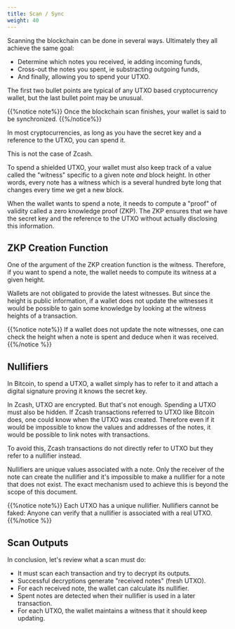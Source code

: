 ```yaml
---
title: Scan / Sync
weight: 40
---
```


Scanning the blockchain can be done in several ways. Ultimately 
they all achieve the same goal:
 
- Determine which notes you received, ie adding incoming funds, 
- Cross-out the notes you spent, ie substracting outgoing funds, 
- And finally, allowing you to spend your UTXO.

The first two bullet points are typical of any UTXO based cryptocurrency wallet,
but the last bullet point may be unusual.

{{%notice note%}}
Once the blockchain scan finishes, your wallet is said to be synchronized.
{{%/notice%}}

In most cryptocurrencies, as long as you have the secret key and 
a reference to the UTXO, you can spend it.

This is not the case of Zcash. 

To spend a shielded UTXO, your wallet must also keep track of a value
called the "witness" specific to a given note *and* block height.
In other words, every note has a witness which is a several hundred byte
long that changes every time we get a new block.

When the wallet wants to spend a note, it needs to compute a "proof"
of validity called a zero knowledge proof (ZKP). The ZKP ensures that
we have the secret key and the reference to the UTXO without actually
disclosing this information.

## ZKP Creation Function

One of the argument of the ZKP creation function is the witness. Therefore,
if you want to spend a note, the wallet needs to compute its witness
at a given height.

Wallets are not obligated to provide the latest witnesses. But since
the height is public information, if a wallet does not update the witnesses
it would be possible to gain some knowledge by looking at the witness heights
of a transaction.

{{%notice note%}}
If a wallet does not update the note witnesses, one can check
the height when a note is spent and deduce when it was received.
{{%/notice %}}

## Nullifiers

In Bitcoin, to spend a UTXO, a wallet simply has to refer to it
and attach a digital signature proving it knows the secret key.

In Zcash, UTXO are encrypted. But that's not enough. Spending a
UTXO must also be hidden. If Zcash transactions referred to UTXO
like Bitcoin does, one could know when the UTXO was created.
Therefore even if it would be impossible to know the values and
addresses of the notes, it would be possible to link notes with 
transactions.

To avoid this, Zcash transactions do not directly refer to UTXO
but they refer to a nullifier instead.

Nullifiers are unique values associated with a note. Only the
receiver of the note can create the nullifier and it's impossible
to make a nullifier for a note that does not exist. The exact
mechanism used to achieve this is beyond the scope of this document.

{{%notice note%}}
Each UTXO has a unique nullifier. Nullifiers cannot be faked: Anyone can verify 
that a nullifier is associated with a real UTXO.
{{%/notice %}}

## Scan Outputs

In conclusion, let's review what a scan must do:

- It must scan each transaction and try to decrypt its outputs.
- Successful decryptions generate "received notes" (fresh UTXO).
- For each received note, the wallet can calculate its nullifier.
- Spent notes are detected when their nullifier is used in a later transaction.
- For each UTXO, the wallet maintains a witness that it should keep updating.

